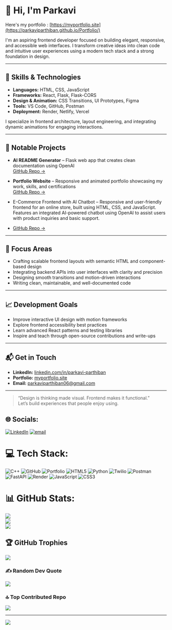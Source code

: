 # 👋 Hi, I'm Parkavi
Here's my portfolio : [https://myportfolio.site](https://parkaviparthiban.github.io/Portfolio/)

I'm an aspiring frontend developer focused on building elegant, responsive, and accessible web interfaces. I transform creative ideas into clean code and intuitive user experiences using a modern tech stack and a strong foundation in design.

---

## 🧰 Skills & Technologies

- **Languages:** HTML, CSS, JavaScript
- **Frameworks:** React, Flask, Flask-CORS
- **Design & Animation:** CSS Transitions, UI Prototypes, Figma
- **Tools:** VS Code, GitHub, Postman
- **Deployment:** Render, Netlify, Vercel

I specialize in frontend architecture, layout engineering, and integrating dynamic animations for engaging interactions.

---

## 💼 Notable Projects

- **AI README Generator** – Flask web app that creates clean documentation using OpenAI  
  [GitHub Repo →](https://github.com/yourusername/readme-generator)

- **Portfolio Website** – Responsive and animated portfolio showcasing my work, skills, and certifications  
  [GitHub Repo →](https://github.com/parkaviparthiban/portfolio/)

- E-Commerce Frontend with AI Chatbot – Responsive and user-friendly frontend for an online store, built using HTML, CSS, and JavaScript. Features an integrated AI-powered chatbot using OpenAI to assist users with product inquiries and basic support.
-   [GitHub Repo →](https://github.com/parkaviparthiban/)

---

## 🎯 Focus Areas

- Crafting scalable frontend layouts with semantic HTML and component-based design  
- Integrating backend APIs into user interfaces with clarity and precision  
- Designing smooth transitions and motion-driven interactions  
- Writing clean, maintainable, and well-documented code

---

## 📈 Development Goals

- Improve interactive UI design with motion frameworks  
- Explore frontend accessibility best practices  
- Learn advanced React patterns and testing libraries  
- Inspire and teach through open-source contributions and write-ups

---

## 📬 Get in Touch

- **LinkedIn:** [linkedin.com/in/parkavi-parthiban](https://www.linkedin.com/in/parkavi-parthiban-8558522a4)  
- **Portfolio:** [myportfolio.site](https://parkaviparthiban.github.io/Portfolio/)
- **Email:** parkaviparthiban06@gmail.com

---

> “Design is thinking made visual. Frontend makes it functional.”  
Let’s build experiences that people enjoy using.

## 🌐 Socials:
[![LinkedIn](https://img.shields.io/badge/LinkedIn-%230077B5.svg?logo=linkedin&logoColor=white)](https://linkedin.com/in/parkavi-parthiban) [![email](https://img.shields.io/badge/Email-D14836?logo=gmail&logoColor=white)](mailto:parkaviparthiban06@gmail.com) 

# 💻 Tech Stack:
![C++](https://img.shields.io/badge/c++-%2300599C.svg?style=for-the-badge&logo=c%2B%2B&logoColor=white) ![GitHub](https://img.shields.io/badge/github-%23121011.svg?style=for-the-badge&logo=github&logoColor=white) ![Portfolio](https://img.shields.io/badge/Portfolio-%23000000.svg?style=for-the-badge&logo=firefox&logoColor=#FF7139) ![HTML5](https://img.shields.io/badge/html5-%23E34F26.svg?style=for-the-badge&logo=html5&logoColor=white) ![Python](https://img.shields.io/badge/python-3670A0?style=for-the-badge&logo=python&logoColor=ffdd54) ![Twilio](https://img.shields.io/badge/Twilio-F22F46?style=for-the-badge&logo=Twilio&logoColor=white) ![Postman](https://img.shields.io/badge/Postman-FF6C37?style=for-the-badge&logo=postman&logoColor=white) ![FastAPI](https://img.shields.io/badge/FastAPI-005571?style=for-the-badge&logo=fastapi) ![Render](https://img.shields.io/badge/Render-%46E3B7.svg?style=for-the-badge&logo=render&logoColor=white) ![JavaScript](https://img.shields.io/badge/javascript-%23323330.svg?style=for-the-badge&logo=javascript&logoColor=%23F7DF1E) ![CSS3](https://img.shields.io/badge/css3-%231572B6.svg?style=for-the-badge&logo=css3&logoColor=white)
# 📊 GitHub Stats:
![](https://github-readme-stats.vercel.app/api?username=parkaviparthiban&theme=merko&hide_border=false&include_all_commits=false&count_private=false)<br/>
![](https://nirzak-streak-stats.vercel.app/?user=parkaviparthiban&theme=merko&hide_border=false)<br/>
![](https://github-readme-stats.vercel.app/api/top-langs/?username=parkaviparthiban&theme=merko&hide_border=false&include_all_commits=false&count_private=false&layout=compact)

## 🏆 GitHub Trophies
![](https://github-profile-trophy.vercel.app/?username=parkaviparthiban&theme=radical&no-frame=false&no-bg=false&margin-w=4)

### ✍️ Random Dev Quote
![](https://quotes-github-readme.vercel.app/api?type=horizontal&theme=radical)

### 🔝 Top Contributed Repo
![](https://github-contributor-stats.vercel.app/api?username=parkaviparthiban&limit=5&theme=dark&combine_all_yearly_contributions=true)

---
[![](https://visitcount.itsvg.in/api?id=parkaviparthiban&icon=0&color=0)](https://visitcount.itsvg.in)

<!-- Proudly created with GPRM ( https://gprm.itsvg.in ) -->
